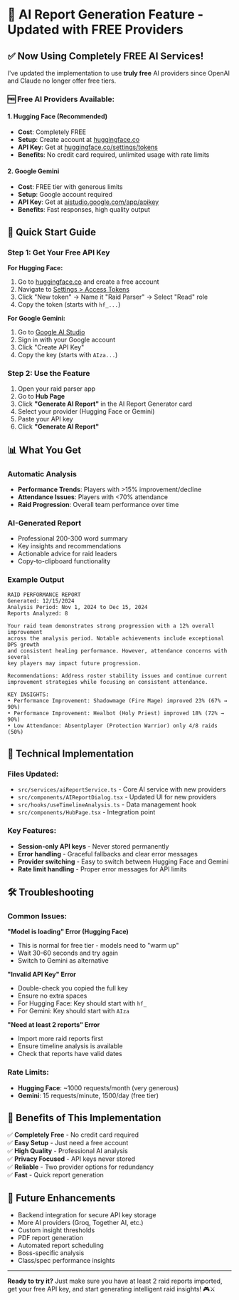 # 🤖 AI Report Generation Feature - Updated with FREE Providers

## ✅ **Now Using Completely FREE AI Services!**

I've updated the implementation to use **truly free** AI providers since OpenAI and Claude no longer offer free tiers.

### 🆓 **Free AI Providers Available:**

#### 1. **Hugging Face (Recommended)**
- **Cost**: Completely FREE
- **Setup**: Create account at [huggingface.co](https://huggingface.co)
- **API Key**: Get at [huggingface.co/settings/tokens](https://huggingface.co/settings/tokens)
- **Benefits**: No credit card required, unlimited usage with rate limits

#### 2. **Google Gemini**
- **Cost**: FREE tier with generous limits
- **Setup**: Google account required
- **API Key**: Get at [aistudio.google.com/app/apikey](https://aistudio.google.com/app/apikey)
- **Benefits**: Fast responses, high quality output

## 🚀 **Quick Start Guide**

### Step 1: Get Your Free API Key

**For Hugging Face:**
1. Go to [huggingface.co](https://huggingface.co) and create a free account
2. Navigate to [Settings > Access Tokens](https://huggingface.co/settings/tokens)
3. Click "New token" → Name it "Raid Parser" → Select "Read" role
4. Copy the token (starts with `hf_...`)

**For Google Gemini:**
1. Go to [Google AI Studio](https://aistudio.google.com/app/apikey)
2. Sign in with your Google account
3. Click "Create API Key"
4. Copy the key (starts with `AIza...`)

### Step 2: Use the Feature
1. Open your raid parser app
2. Go to **Hub Page**
3. Click **"Generate AI Report"** in the AI Report Generator card
4. Select your provider (Hugging Face or Gemini)
5. Paste your API key
6. Click **"Generate AI Report"**

## 📊 **What You Get**

### Automatic Analysis
- **Performance Trends**: Players with >15% improvement/decline
- **Attendance Issues**: Players with <70% attendance
- **Raid Progression**: Overall team performance over time

### AI-Generated Report
- Professional 200-300 word summary
- Key insights and recommendations
- Actionable advice for raid leaders
- Copy-to-clipboard functionality

### Example Output
```
RAID PERFORMANCE REPORT
Generated: 12/15/2024
Analysis Period: Nov 1, 2024 to Dec 15, 2024
Reports Analyzed: 8

Your raid team demonstrates strong progression with a 12% overall improvement 
across the analysis period. Notable achievements include exceptional DPS growth 
and consistent healing performance. However, attendance concerns with several 
key players may impact future progression.

Recommendations: Address roster stability issues and continue current 
improvement strategies while focusing on consistent attendance.

KEY INSIGHTS:
• Performance Improvement: Shadowmage (Fire Mage) improved 23% (67% → 90%)
• Performance Improvement: Healbot (Holy Priest) improved 18% (72% → 90%)  
• Low Attendance: Absentplayer (Protection Warrior) only 4/8 raids (50%)
```

## 🔧 **Technical Implementation**

### Files Updated:
- `src/services/aiReportService.ts` - Core AI service with new providers
- `src/components/AIReportDialog.tsx` - Updated UI for new providers
- `src/hooks/useTimelineAnalysis.ts` - Data management hook
- `src/components/HubPage.tsx` - Integration point

### Key Features:
- **Session-only API keys** - Never stored permanently
- **Error handling** - Graceful fallbacks and clear error messages
- **Provider switching** - Easy to switch between Hugging Face and Gemini
- **Rate limit handling** - Proper error messages for API limits

## 🛠️ **Troubleshooting**

### Common Issues:

**"Model is loading" Error (Hugging Face)**
- This is normal for free tier - models need to "warm up"
- Wait 30-60 seconds and try again
- Switch to Gemini as alternative

**"Invalid API Key" Error**
- Double-check you copied the full key
- Ensure no extra spaces
- For Hugging Face: Key should start with `hf_`
- For Gemini: Key should start with `AIza`

**"Need at least 2 reports" Error**
- Import more raid reports first
- Ensure timeline analysis is available
- Check that reports have valid dates

### Rate Limits:
- **Hugging Face**: ~1000 requests/month (very generous)
- **Gemini**: 15 requests/minute, 1500/day (free tier)

## 🎯 **Benefits of This Implementation**

✅ **Completely Free** - No credit card required  
✅ **Easy Setup** - Just need a free account  
✅ **High Quality** - Professional AI analysis  
✅ **Privacy Focused** - API keys never stored  
✅ **Reliable** - Two provider options for redundancy  
✅ **Fast** - Quick report generation  

## 🔮 **Future Enhancements**

- Backend integration for secure API key storage
- More AI providers (Groq, Together AI, etc.)
- Custom insight thresholds
- PDF report generation
- Automated report scheduling
- Boss-specific analysis
- Class/spec performance insights

---

**Ready to try it?** Just make sure you have at least 2 raid reports imported, get your free API key, and start generating intelligent raid insights! 🎮⚔️ 